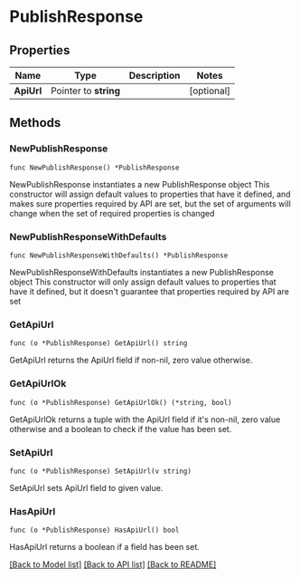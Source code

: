 # PublishResponse

## Properties

Name | Type | Description | Notes
------------ | ------------- | ------------- | -------------
**ApiUrl** | Pointer to **string** |  | [optional] 

## Methods

### NewPublishResponse

`func NewPublishResponse() *PublishResponse`

NewPublishResponse instantiates a new PublishResponse object
This constructor will assign default values to properties that have it defined,
and makes sure properties required by API are set, but the set of arguments
will change when the set of required properties is changed

### NewPublishResponseWithDefaults

`func NewPublishResponseWithDefaults() *PublishResponse`

NewPublishResponseWithDefaults instantiates a new PublishResponse object
This constructor will only assign default values to properties that have it defined,
but it doesn't guarantee that properties required by API are set

### GetApiUrl

`func (o *PublishResponse) GetApiUrl() string`

GetApiUrl returns the ApiUrl field if non-nil, zero value otherwise.

### GetApiUrlOk

`func (o *PublishResponse) GetApiUrlOk() (*string, bool)`

GetApiUrlOk returns a tuple with the ApiUrl field if it's non-nil, zero value otherwise
and a boolean to check if the value has been set.

### SetApiUrl

`func (o *PublishResponse) SetApiUrl(v string)`

SetApiUrl sets ApiUrl field to given value.

### HasApiUrl

`func (o *PublishResponse) HasApiUrl() bool`

HasApiUrl returns a boolean if a field has been set.


[[Back to Model list]](../README.md#documentation-for-models) [[Back to API list]](../README.md#documentation-for-api-endpoints) [[Back to README]](../README.md)


